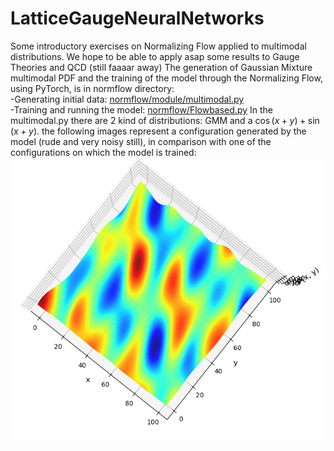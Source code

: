 # LatticeGaugeNeuralNetworks
Some introductory exercises on Normalizing Flow applied to multimodal distributions. 
We hope to be able to apply asap some results to Gauge Theories and QCD (still faaaar away)
The generation of Gaussian Mixture multimodal PDF and the training of the model through the Normalizing Flow, using PyTorch, is in normflow directory:  
-Generating initial data: [normflow/module/multimodal.py](https://github.com/GennaroCalandriello/LatticeGaugeNeuralNetworks/blob/main/normflow/module/multimodal.py)  
-Training and running the model: [normflow/Flowbased.py](https://github.com/GennaroCalandriello/LatticeGaugeNeuralNetworks/blob/main/normflow/FlowBased.py)
In the multimodal.py there are 2 kind of distributions: GMM and a $\cos(x+y)+\sin(x+y)$. the following images represent a configuration generated by the model (rude and very noisy still), in comparison with one of the configurations on which the model is trained:  
![My Image](normflow/img/sincostrainingdata.png)



